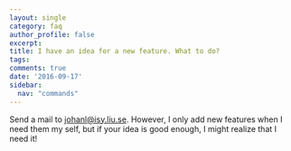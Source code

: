 ```yaml
---
layout: single
category: faq
author_profile: false
excerpt: 
title: I have an idea for a new feature. What to do?
tags:
comments: true
date: '2016-09-17'
sidebar:
  nav: "commands"
---
```


Send a mail to johanl@isy.liu.se. However, I only add new features when I need them my self, but if your idea is good enough, I might realize that I need it!
